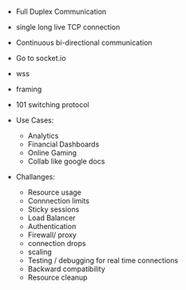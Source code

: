 - Full Duplex Communication
- single long live TCP connection
- Continuous bi-directional communication
- Go to socket.io



- wss
- framing
- 101 switching protocol


- Use Cases:
   - Analytics
   - Financial Dashboards
   - Online Gaming
   - Collab like google docs


- Challanges:
    - Resource usage
    - Connnection limits
    - Sticky sessions
    - Load Balancer
    - Authentication
    - Firewall/ proxy
    - connection drops
    - scaling
    -  Testing / debugging for real time connections
    - Backward compatibility
    - Resource cleanup